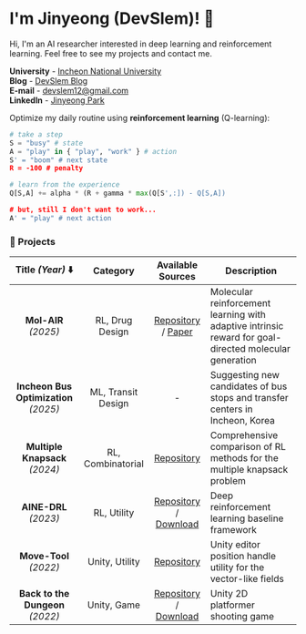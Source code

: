 # I'm Jinyeong (DevSlem)! 👋

<!--![](images/some-new-ideas-are-here-needed.png)-->

Hi, I'm an AI researcher interested in deep learning and reinforcement learning. Feel free to see my projects and contact me.

**University** - [Incheon National University](https://www.inu.ac.kr/mbshome/mbs/inuengl/index.html)  
**Blog** - [DevSlem Blog](https://devslem.github.io/)  
**E-mail** - <devslem12@gmail.com>  
**LinkedIn** - [Jinyeong Park](https://www.linkedin.com/in/jinyeong-park-24176525a/)

Optimize my daily routine using **reinforcement learning** (Q-learning):

```python
# take a step
S = "busy" # state
A = "play" in { "play", "work" } # action
S' = "boom" # next state
R = -100 # penalty

# learn from the experience
Q[S,A] += alpha * (R + gamma * max(Q[S',:]) - Q[S,A])

# but, still I don't want to work...
A' = "play" # next action
```

<!--
**DevSlem/DevSlem** is a ✨ _special_ ✨ repository because its `README.md` (this file) appears on your GitHub profile.

Here are some ideas to get you started:

- 🔭 I’m currently working on ...
- 🌱 I’m currently learning ...
- 👯 I’m looking to collaborate on ...
- 🤔 I’m looking for help with ...
- 💬 Ask me about ...
- 📫 How to reach me: ...
- 😄 Pronouns: ...
- ⚡ Fun fact: ...
-->

<!-- ![](https://raw.githubusercontent.com/DevSlem/DevSlem/main/profile-summary-card-output/radical/0-profile-details.svg) -->  
<!-- ![](https://raw.githubusercontent.com/DevSlem/DevSlem/main/profile-summary-card-output/github_dark/2-most-commit-language.svg) ![](https://raw.githubusercontent.com/DevSlem/DevSlem/main/profile-summary-card-output/github_dark/4-productive-time.svg) -->

<!--
### Tech Stack

<p>
 <img src="https://img.shields.io/badge/python-3670A0?style=for-the-badge&logo=python&logoColor=ffdd54"/>
 <img src="https://img.shields.io/badge/c%23-%23239120.svg?style=for-the-badge&logo=c-sharp&logoColor=white"/>
 <img src="https://img.shields.io/badge/Rust-black?style=for-the-badge&logo=rust&logoColor=#E57324"/>
 <img src="https://img.shields.io/badge/c++-%2300599C.svg?style=for-the-badge&logo=c%2B%2B&logoColor=white"/>
 
 <br>

 <img src="https://img.shields.io/badge/PyTorch-EE4C2C?style=for-the-badge&logo=PyTorch&logoColor=white"/>
 <img src="https://img.shields.io/badge/unity-%23000000.svg?style=for-the-badge&logo=unity&logoColor=white"/>
 <img src="https://img.shields.io/badge/ML%20Agents-%23000000.svg?style=for-the-badge&logo=unity&logoColor=white"/>
</p>
-->


### 🚀 Projects

|Title _(Year)_ ⬇️|Category|Available Sources|Description|
|:---:|:---:|:---:|---|
|**Mol-AIR** _(2025)_|RL, Drug Design|[Repository](https://github.com/DevSlem/Mol-AIR) / [Paper](https://pubs.acs.org/doi/10.1021/acs.jcim.4c01669)|Molecular reinforcement learning with adaptive intrinsic reward for goal-directed molecular generation|
|**Incheon Bus Optimization** _(2025)_|ML, Transit Design|-|Suggesting new candidates of bus stops and transfer centers in Incheon, Korea|
|**Multiple Knapsack** _(2024)_|RL, Combinatorial|[Repository](https://github.com/DevSlem/multiple-knapsack)|Comprehensive comparison of RL methods for the multiple knapsack problem|
|**AINE-DRL** _(2023)_|RL, Utility|[Repository](https://github.com/DevSlem/AINE-DRL) / [Download](https://pypi.org/project/aine-drl/)|Deep reinforcement learning baseline framework|
|**Move-Tool** _(2022)_|Unity, Utility|[Repository](https://github.com/DevSlem/unity-move-tool)|Unity editor position handle utility for the vector-like fields|
|**Back to the Dungeon** _(2022)_|Unity, Game|[Repository](https://github.com/Team-UGD/back-to-the-dungeon-scripts) / [Download](https://devslem.itch.io/back-to-the-dungeon)|Unity 2D platformer shooting game|


<!--
* **Back to the Dungeon**: Unity 2D Platformer Shooting Game
  * [Repository](https://github.com/Team-UGD/back-to-the-dungeon-scripts) - only script files
  * [Download](https://devslem.itch.io/back-to-the-dungeon)
* **AINE-DRL**: Deep Reinforcement Learning Baseline Framework
  * [Repository](https://github.com/DevSlem/AINE-DRL)
  * [Download](https://pypi.org/project/aine-drl/)
* **Mol-AIR**: Molecular Reinforcement Learning with Adaptive Intrinsic Reward for Goal-directed Molecular Generation
  * [Repository](https://github.com/DevSlem/Mol-AIR)
  * [Paper](https://arxiv.org/abs/2403.20109)
* **Multiple Knapsack**: Multiple Knapsack Optimization using Deep Reinforcement Learning with Transformer
  * [Repository](https://github.com/DevSlem/multiple-knapsack)
-->
